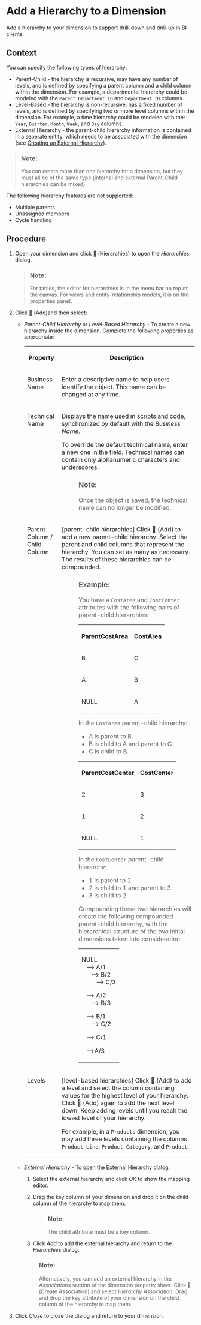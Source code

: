<!-- loio218b7e6bd60846dda2f03b789b389cb0 -->

<link rel="stylesheet" type="text/css" href="../css/sap-icons.css"/>

# Add a Hierarchy to a Dimension

Add a hierarchy to your dimension to support drill-down and drill-up in BI clients.



## Context

You can specify the following types of hierarchy:

-   Parent-Child - the hierarchy is recursive, may have any number of levels, and is defined by specifying a parent column and a child column within the dimension. For example, a departmental hierarchy could be modeled with the `Parent Department ID` and `Department ID` columns.
-   Level-Based - the hierarchy is non-recursive, has a fixed number of levels, and is defined by specifying two or more level columns within the dimension. For example, a time hierarchy could be modeled with the: `Year`, `Quarter`, `Month`, `Week`, and `Day` columns.
-   External Hierarchy - the parent-child hierarchy information is contained in a seperate entity, which needs to be associated with the dimension \(see [Creating an External Hierarchy](creating-an-external-hierarchy-dbac7a8.md)\).

> ### Note:  
> You can create more than one hierarchy for a dimension, but they must all be of the same type \(internal and external Parent-Child hierarchies can be mixed\).

The following hierarchy features are not supported:

-   Multiple parents
-   Unassigned members
-   Cycle handling



<a name="loio218b7e6bd60846dda2f03b789b389cb0__steps_j1v_nzx_t4b"/>

## Procedure

1.  Open your dimension and click <span class="FPA-icons"></span> \(Hierarchies\) to open the *Hierarchies* dialog.

    > ### Note:  
    > For tables, the editor for hierarchies is in the menu bar on top of the canvas. For views and entity-relationship models, it is on the properties panel.

2.  Click <span class="FPA-icons"></span> \(Add\)and then select:

    -   *Parent-Child Hierarchy* or *Level-Based Hierarchy* - To create a new hierarchy inside the dimension. Complete the following properties as appropriate:


        <table>
        <tr>
        <th valign="top">

        Property
        
        </th>
        <th valign="top">

        Description
        
        </th>
        </tr>
        <tr>
        <td valign="top">
        
        Business Name
        
        </td>
        <td valign="top">
        
        Enter a descriptive name to help users identify the object. This name can be changed at any time.
        
        </td>
        </tr>
        <tr>
        <td valign="top">
        
        Technical Name
        
        </td>
        <td valign="top">
        
        Displays the name used in scripts and code, synchronized by default with the *Business Name*.

        To override the default technical name, enter a new one in the field. Technical names can contain only alphanumeric characters and underscores.

        > ### Note:  
        > Once the object is saved, the technical name can no longer be modified.


        
        </td>
        </tr>
        <tr>
        <td valign="top">
        
        Parent Column / Child Column
        
        </td>
        <td valign="top">
        
        \[parent-child hierarchies\] Click <span class="FPA-icons"></span> \(Add\) to add a new parent-child hierarchy. Select the parent and child columns that represent the hierarchy. You can set as many as necessary. The results of these hierarchies can be compounded.

        > ### Example:  
        > You have a `CostArea` and `CostCenter` attributes with the following pairs of parent-child hierarchies:
        > 
        > 
        > <table>
        > <tr>
        > <th valign="top">
        > 
        > ParentCostArea
        > 
        > </th>
        > <th valign="top">
        > 
        > CostArea
        > 
        > </th>
        > </tr>
        > <tr>
        > <td valign="top">
        > 
        > B
        > 
        > </td>
        > <td valign="top">
        > 
        > C
        > 
        > </td>
        > </tr>
        > <tr>
        > <td valign="top">
        > 
        > A
        > 
        > </td>
        > <td valign="top">
        > 
        > B
        > 
        > </td>
        > </tr>
        > <tr>
        > <td valign="top">
        > 
        > NULL
        > 
        > </td>
        > <td valign="top">
        > 
        > A
        > 
        > </td>
        > </tr>
        > </table>
        > 
        > In the `CostArea` parent-child hierarchy:
        > 
        > -   A is parent to B.
        > -   B is child to A and parent to C.
        > -   C is child to B.
        > 
        > 
        > <table>
        > <tr>
        > <th valign="top">
        > 
        > ParentCostCenter
        > 
        > </th>
        > <th valign="top">
        > 
        > CostCenter
        > 
        > </th>
        > </tr>
        > <tr>
        > <td valign="top">
        > 
        > 2
        > 
        > </td>
        > <td valign="top">
        > 
        > 3
        > 
        > </td>
        > </tr>
        > <tr>
        > <td valign="top">
        > 
        > 1
        > 
        > </td>
        > <td valign="top">
        > 
        > 2
        > 
        > </td>
        > </tr>
        > <tr>
        > <td valign="top">
        > 
        > NULL
        > 
        > </td>
        > <td valign="top">
        > 
        > 1
        > 
        > </td>
        > </tr>
        > </table>
        > 
        > In the `CostCenter` parent-child hierarchy:
        > 
        > -   1 is parent to 2.
        > -   2 is child to 1 and parent to 3.
        > -   3 is child to 2.
        > 
        > Compounding these two hierarchies will create the following compounded parent-child hierarchy, with the hierarchical structure of the two initial dimensions taken into consideration:
        > 
        > 
        > <table>
        > <tr>
        > <td valign="top">
        > 
        >   
        >  NULL  
        >     --\> A/1  
        >        --\> B/2  
        >           --\> C/3  
        >   
        >     --\> A/2  
        >        --\> B/3  
        >   
        >     --\> B/1  
        >        --\> C/2  
        >   
        >     --\> C/1  
        >   
        >     --\>A/3   
        > 
        > 
        > </td>
        > </tr>
        > </table>


        
        </td>
        </tr>
        <tr>
        <td valign="top">
        
        Levels
        
        </td>
        <td valign="top">
        
        \[level-based hierarchies\] Click <span class="FPA-icons"></span> \(Add\) to add a level and select the column containing values for the highest level of your hierarchy. Click <span class="FPA-icons"></span> \(Add\) again to add the next level down. Keep adding levels until you reach the lowest level of your hierarchy.

        For example, in a `Products` dimension, you may add three levels containing the columns `Product Line`, `Product Category`, and `Product`.
        
        </td>
        </tr>
        </table>
        
    -   *External Hierarchy* - To open the External Hierarchy dialog:

        1.  Select the external hierarchy and click *OK* to show the mapping editor.
        2.  Drag the key column of your dimension and drop it on the child column of the hierarchy to map them.

            > ### Note:  
            > The child attribute must be a key column.

        3.  Click *Add* to add the external hierarchy and return to the *Hierarchies* dialog.

        > ### Note:  
        > Alternatively, you can add an external hierarchy in the *Associations* section of the dimension property sheet. Click <span class="FPA-icons"></span> \(Create Association\) and select *Hierarchy Association*. Drag and drop the key attribute of your dimension on the child column of the hierarchy to map them.


3.  Click *Close* to close the dialog and return to your dimension.



